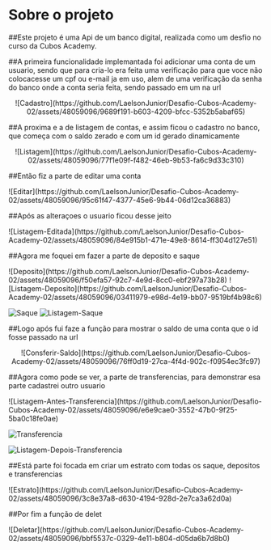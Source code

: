 # Sobre o projeto

##Este projeto é uma Api de um banco digital, realizada como um desfio no curso da Cubos Academy.

##A primeira funcionalidade implemantada foi adicionar uma conta de um usuario, sendo que para cria-lo era feita uma verificação para que voce não colocacesse um cpf ou e-mail ja em uso, alem de uma verificação da senha do banco onde a conta seria feita, sendo passado em um na url
<div align="center">
  ![Cadastro](https://github.com/LaelsonJunior/Desafio-Cubos-Academy-02/assets/48059096/9689f191-b603-4209-bfcc-5352b5abaf65)
</div>

##A proxima e a de listagem de contas, e assim ficou o cadastro no banco, que começa com o saldo zerado e com um id gerado dinamicamente
<div align="center">
  ![Listagem](https://github.com/LaelsonJunior/Desafio-Cubos-Academy-02/assets/48059096/77f1e09f-f482-46eb-9b53-fa6c9d33c310)
</div>

##Então fiz a parte de editar uma conta

<div align="cente">
  ![Editar](https://github.com/LaelsonJunior/Desafio-Cubos-Academy-02/assets/48059096/95c61f47-4377-45e6-9b44-06d12ca36883)
</div>

##Após as alteraçoes o usuario ficou desse jeito

<div aling="center">
  ![Listagem-Editada](https://github.com/LaelsonJunior/Desafio-Cubos-Academy-02/assets/48059096/84e915b1-471e-49e8-8614-ff304d127e51)
</div>

##Agora me foquei em fazer a parte de deposito e saque

<div aling="center">
  ![Deposito](https://github.com/LaelsonJunior/Desafio-Cubos-Academy-02/assets/48059096/f50efa57-92c7-4e9d-8cc0-ebf297a73b28)
  ![Listagem-Deposito](https://github.com/LaelsonJunior/Desafio-Cubos-Academy-02/assets/48059096/03411979-e98d-4e19-bb07-9519bf4b98c6)

  ![Saque](https://github.com/LaelsonJunior/Desafio-Cubos-Academy-02/assets/48059096/c94dbbc4-4d62-45da-b148-5204c417a111)
  ![Listagem-Saque](https://github.com/LaelsonJunior/Desafio-Cubos-Academy-02/assets/48059096/4704d083-24db-4628-893e-48b51ffda9d5)
</div>

##Logo após fui faze a função para mostrar o saldo de uma conta que o id fosse passado na url

<div align="center">
  ![Consferir-Saldo](https://github.com/LaelsonJunior/Desafio-Cubos-Academy-02/assets/48059096/76ff0d19-27ca-4f4d-902c-f0954ec3fc97)
</div>

##Agora como pode se ver, a parte de transferencias, para demonstrar esa parte cadastrei outro usuario

<div aling="center">
  ![Listagem-Antes-Transferencia](https://github.com/LaelsonJunior/Desafio-Cubos-Academy-02/assets/48059096/e6e9cae0-3552-47b0-9f25-5ba0c18fe0ae)

  ![Transferencia](https://github.com/LaelsonJunior/Desafio-Cubos-Academy-02/assets/48059096/64cf775a-5fa4-4b79-b0b2-5b1461587510)

![Listagem-Depois-Transferencia](https://github.com/LaelsonJunior/Desafio-Cubos-Academy-02/assets/48059096/6aee7be9-13e8-44e8-9d5a-f5be0e3af1a6)
</div>

##Está parte foi focada em criar um estrato com todas os saque, depositos e transferencias

<div aling="center">
  ![Estrato](https://github.com/LaelsonJunior/Desafio-Cubos-Academy-02/assets/48059096/3c8e37a8-d630-4194-928d-2e7ca3a62d0a)
</div>

##Por fim a função de delet

<div aling="center">
  ![Deletar](https://github.com/LaelsonJunior/Desafio-Cubos-Academy-02/assets/48059096/bbf5537c-0329-4e11-b804-d05da6b7d8b0)
</div>
